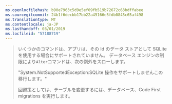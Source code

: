 ```yaml
---
ms.openlocfilehash: b90e7963c5d9e5ef09fb519b72672c63bdffabee
ms.sourcegitcommit: 24b1f6decbb17bb22a45166e5fdb0845c65af498
ms.translationtype: MT
ms.contentlocale: ja-JP
ms.lasthandoff: 03/01/2019
ms.locfileid: "57188719"
---
```

> いくつかのコマンドは、アプリは、その Id のデータ ストアとして SQLite を使用する場合にサポートされていません。 データベース エンジンの制限により`Alter`コマンドは、次の例外をスローします。
>
> "System.NotSupportedException:SQLite 操作をサポートしませんこの移行します。" 
>
> 回避策としては、テーブルを変更するには、データベース、Code First migrations を実行します。
